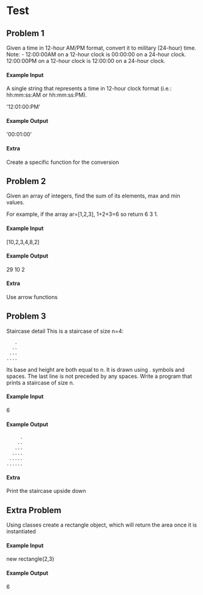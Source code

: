 # Test
## Problem 1
Given a time in 12-hour AM/PM format, convert it to military (24-hour) time.
Note: - 12:00:00AM on a 12-hour clock is 00:00:00 on a 24-hour clock. 
12:00:00PM on a 12-hour clock is 12:00:00 on a 24-hour clock.
#### Example Input
A single string that represents a time in 12-hour clock format (i.e.: hh:mm:ss:AM or hh:mm:ss:PM).

'12:01:00:PM'
#### Example Output
'00:01:00'
#### Extra
Create a specific function for the conversion

## Problem 2
Given an array of integers, find the sum of its elements, max and min values.

For example, if the array ar=[1,2,3], 1+2+3=6 so return 6 3 1.

#### Example Input
[10,2,3,4,8,2]
#### Example Output
29 10 2
#### Extra
Use arrow functions

## Problem 3
Staircase detail
This is a staircase of size n=4:

       .
      ..
     ...
    ....
Its base and height are both equal to n. It is drawn using . symbols and spaces. The last line is not preceded by any spaces.
Write a program that prints a staircase of size n.
#### Example Input
6
#### Example Output
         .
        ..
       ...
      ....
     .....
    ......
#### Extra
Print the staircase upside down

## Extra Problem
Using classes create a rectangle object, which will return the area once it is instantiated
#### Example Input
new rectangle(2,3)
#### Example Output
6
